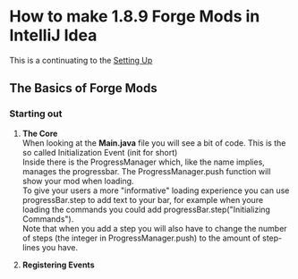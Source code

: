 # How to make 1.8.9 Forge Mods in IntelliJ Idea
This is a continuating to the [Setting Up](SettingUp.md)

## The Basics of Forge Mods
### Starting out
1. **The Core** </br>
When looking at the __Main.java__ file you will see a bit of code. This is the so called Initialization Event (init for short) </br>
Inside there is the ProgressManager which, like the name implies, manages the progressbar. The ProgressManager.push function will show your mod when loading. </br>
To give your users a more "informative" loading experience you can use progressBar.step to add text to your bar, for example when youre loading the commands you could add progressBar.step("Initializing Commands"). </br>
Note that when you add a step you will also have to change the number of steps (the integer in ProgressManager.push) to the amount of step-lines you have. </br>

2. **Registering Events** </br>

